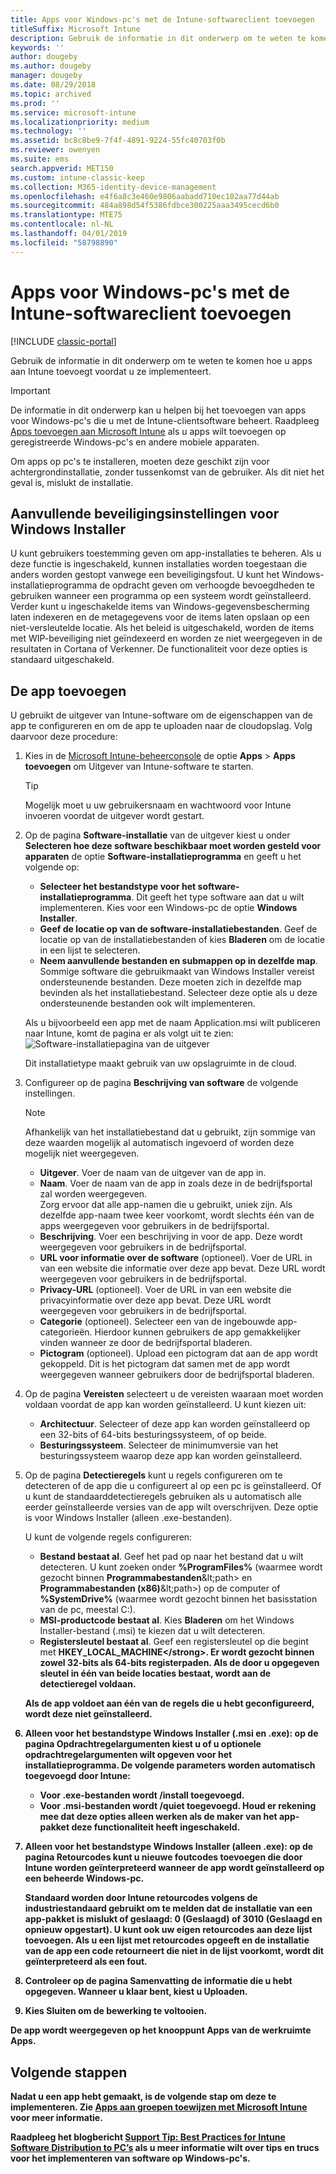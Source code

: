 ```yaml
---
title: Apps voor Windows-pc's met de Intune-softwareclient toevoegen
titleSuffix: Microsoft Intune
description: Gebruik de informatie in dit onderwerp om te weten te komen hoe u apps voor Windows-pc’s aan Intune toevoegt voordat u ze implementeert.
keywords: ''
author: dougeby
ms.author: dougeby
manager: dougeby
ms.date: 08/29/2018
ms.topic: archived
ms.prod: ''
ms.service: microsoft-intune
ms.localizationpriority: medium
ms.technology: ''
ms.assetid: bc8c8be9-7f4f-4891-9224-55fc40703f0b
ms.reviewer: owenyen
ms.suite: ems
search.appverid: MET150
ms.custom: intune-classic-keep
ms.collection: M365-identity-device-management
ms.openlocfilehash: e4f6a8c3e460e9806aabadd710ec102aa77d44ab
ms.sourcegitcommit: 484a898d54f5386fdbce300225aaa3495cecd6b0
ms.translationtype: MTE75
ms.contentlocale: nl-NL
ms.lasthandoff: 04/01/2019
ms.locfileid: "58798890"
---
```

# <a name="add-apps-for-windows-pcs-that-run-the-intune-software-client"></a>Apps voor Windows-pc's met de Intune-softwareclient toevoegen

[!INCLUDE [classic-portal](includes/classic-portal.md)]

Gebruik de informatie in dit onderwerp om te weten te komen hoe u apps aan Intune toevoegt voordat u ze implementeert.

> [!IMPORTANT]
> De informatie in dit onderwerp kan u helpen bij het toevoegen van apps voor Windows-pc's die u met de Intune-clientsoftware beheert. Raadpleeg [Apps toevoegen aan Microsoft Intune](apps-add.md) als u apps wilt toevoegen op geregistreerde Windows-pc's en andere mobiele apparaten.

Om apps op pc's te installeren, moeten deze geschikt zijn voor achtergrondinstallatie, zonder tussenkomst van de gebruiker. Als dit niet het geval is, mislukt de installatie.

## <a name="additional-security-settings-for-windows-installer"></a>Aanvullende beveiligingsinstellingen voor Windows Installer
U kunt gebruikers toestemming geven om app-installaties te beheren. Als u deze functie is ingeschakeld, kunnen installaties worden toegestaan die anders worden gestopt vanwege een beveiligingsfout. U kunt het Windows-installatieprogramma de opdracht geven om verhoogde bevoegdheden te gebruiken wanneer een programma op een systeem wordt geïnstalleerd. Verder kunt u ingeschakelde items van Windows-gegevensbescherming laten indexeren en de metagegevens voor de items laten opslaan op een niet-versleutelde locatie. Als het beleid is uitgeschakeld, worden de items met WIP-beveiliging niet geïndexeerd en worden ze niet weergegeven in de resultaten in Cortana of Verkenner. De functionaliteit voor deze opties is standaard uitgeschakeld. 

## <a name="add-the-app"></a>De app toevoegen
U gebruikt de uitgever van Intune-software om de eigenschappen van de app te configureren en om de app te uploaden naar de cloudopslag. Volg daarvoor deze procedure:

1. Kies in de [Microsoft Intune-beheerconsole](https://manage.microsoft.com) de optie **Apps** &gt; **Apps toevoegen** om Uitgever van Intune-software te starten.

   > [!TIP]
   > Mogelijk moet u uw gebruikersnaam en wachtwoord voor Intune invoeren voordat de uitgever wordt gestart.

2. Op de pagina **Software-installatie** van de uitgever kiest u onder **Selecteren hoe deze software beschikbaar moet worden gesteld voor apparaten** de optie **Software-installatieprogramma** en geeft u het volgende op:

   - **Selecteer het bestandstype voor het software-installatieprogramma**. Dit geeft het type software aan dat u wilt implementeren. Kies voor een Windows-pc de optie **Windows Installer**.
   - **Geef de locatie op van de software-installatiebestanden**. Geef de locatie op van de installatiebestanden of kies **Bladeren** om de locatie in een lijst te selecteren.
   - **Neem aanvullende bestanden en submappen op in dezelfde map**. Sommige software die gebruikmaakt van Windows Installer vereist ondersteunende bestanden. Deze moeten zich in dezelfde map bevinden als het installatiebestand. Selecteer deze optie als u deze ondersteunende bestanden ook wilt implementeren.

   Als u bijvoorbeeld een app met de naam Application.msi wilt publiceren naar Intune, komt de pagina er als volgt uit te zien: ![Software-installatiepagina van de uitgever](media/publisher-for-pc.png)

   Dit installatietype maakt gebruik van uw opslagruimte in de cloud.

3. Configureer op de pagina **Beschrijving van software** de volgende instellingen.

   > [!NOTE]
   > Afhankelijk van het installatiebestand dat u gebruikt, zijn sommige van deze waarden mogelijk al automatisch ingevoerd of worden deze mogelijk niet weergegeven.

   - **Uitgever**. Voer de naam van de uitgever van de app in.
   - **Naam**. Voer de naam van de app in zoals deze in de bedrijfsportal zal worden weergegeven.<br />Zorg ervoor dat alle app-namen die u gebruikt, uniek zijn. Als dezelfde app-naam twee keer voorkomt, wordt slechts één van de apps weergegeven voor gebruikers in de bedrijfsportal.
   - **Beschrijving**. Voer een beschrijving in voor de app. Deze wordt weergegeven voor gebruikers in de bedrijfsportal.
   - **URL voor informatie over de software** (optioneel). Voer de URL in van een website die informatie over deze app bevat. Deze URL wordt weergegeven voor gebruikers in de bedrijfsportal.
   - **Privacy-URL** (optioneel). Voer de URL in van een website die privacyinformatie over deze app bevat. Deze URL wordt weergegeven voor gebruikers in de bedrijfsportal.
   - **Categorie** (optioneel). Selecteer een van de ingebouwde app-categorieën. Hierdoor kunnen gebruikers de app gemakkelijker vinden wanneer ze door de bedrijfsportal bladeren.
   - **Pictogram** (optioneel). Upload een pictogram dat aan de app wordt gekoppeld. Dit is het pictogram dat samen met de app wordt weergegeven wanneer gebruikers door de bedrijfsportal bladeren.

4. Op de pagina **Vereisten** selecteert u de vereisten waaraan moet worden voldaan voordat de app kan worden geïnstalleerd. U kunt kiezen uit:

   - **Architectuur**. Selecteer of deze app kan worden geïnstalleerd op een 32-bits of 64-bits besturingssysteem, of op beide.
   - **Besturingssysteem**. Selecteer de minimumversie van het besturingssysteem waarop deze app kan worden geïnstalleerd.

5. Op de pagina **Detectieregels** kunt u regels configureren om te detecteren of de app die u configureert al op een pc is geïnstalleerd. Of u kunt de standaarddetectieregels gebruiken als u automatisch alle eerder geïnstalleerde versies van de app wilt overschrijven. Deze optie is voor Windows Installer (alleen .exe-bestanden).

   U kunt de volgende regels configureren:
   - **Bestand bestaat al**. Geef het pad op naar het bestand dat u wilt detecteren. U kunt zoeken onder **%ProgramFiles%** (waarmee wordt gezocht binnen **Programmabestanden**\&lt;path&gt; en **Programmabestanden (x86)**\&lt;path&gt;) op de computer of **%SystemDrive%** (waarmee wordt gezocht binnen het basisstation van de pc, meestal C:).
   - **MSI-productcode bestaat al**. Kies **Bladeren** om het Windows Installer-bestand (.msi) te kiezen dat u wilt detecteren.
   - <strong>Registersleutel bestaat al</strong>. Geef een registersleutel op die begint met <strong>HKEY_LOCAL_MACHINE\</strong>. Er wordt gezocht binnen zowel 32-bits als 64-bits registerpaden. Als de door u opgegeven sleutel in één van beide locaties bestaat, wordt aan de detectieregel voldaan.

   Als de app voldoet aan één van de regels die u hebt geconfigureerd, wordt deze niet geïnstalleerd.

6. Alleen voor het bestandstype **Windows Installer** (.msi en .exe): op de pagina **Opdrachtregelargumenten** kiest u of u optionele opdrachtregelargumenten wilt opgeven voor het installatieprogramma.
   De volgende parameters worden automatisch toegevoegd door Intune:
   - Voor .exe-bestanden wordt **/install** toegevoegd.
   - Voor .msi-bestanden wordt **/quiet** toegevoegd.
   Houd er rekening mee dat deze opties alleen werken als de maker van het app-pakket deze functionaliteit heeft ingeschakeld.

7. Alleen voor het bestandstype **Windows Installer** (alleen .exe): op de pagina **Retourcodes** kunt u nieuwe foutcodes toevoegen die door Intune worden geïnterpreteerd wanneer de app wordt geïnstalleerd op een beheerde Windows-pc.

   Standaard worden door Intune retourcodes volgens de industriestandaard gebruikt om te melden dat de installatie van een app-pakket is mislukt of geslaagd: **0** (Geslaagd) of **3010** (Geslaagd en opnieuw opgestart). U kunt ook uw eigen retourcodes aan deze lijst toevoegen. Als u een lijst met retourcodes opgeeft en de installatie van de app een code retourneert die niet in de lijst voorkomt, wordt dit geïnterpreteerd als een fout.

8. Controleer op de pagina **Samenvatting** de informatie die u hebt opgegeven. Wanneer u klaar bent, kiest u **Uploaden**.

9. Kies **Sluiten** om de bewerking te voltooien.

De app wordt weergegeven op het knooppunt **Apps** van de werkruimte **Apps**.

## <a name="next-steps"></a>Volgende stappen

Nadat u een app hebt gemaakt, is de volgende stap om deze te implementeren. Zie [Apps aan groepen toewijzen met Microsoft Intune](apps-deploy.md) voor meer informatie.

Raadpleeg het blogbericht [Support Tip: Best Practices for Intune Software Distribution to PC’s](https://blogs.technet.microsoft.com/intunesupport/2016/06/13/support-tip-best-practices-for-intune-software-distribution-to-pcs/) als u meer informatie wilt over tips en trucs voor het implementeren van software op Windows-pc's.
